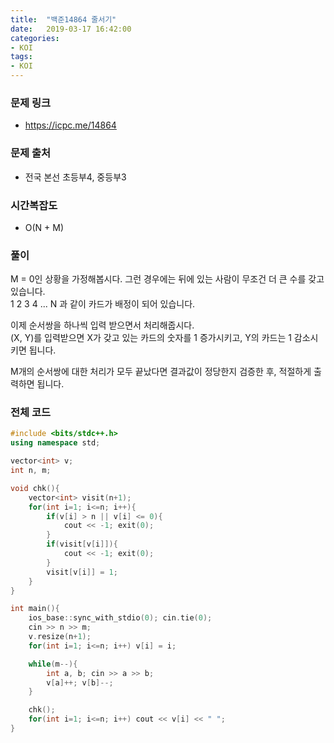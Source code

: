 ```yaml
---
title:  "백준14864 줄서기"
date:   2019-03-17 16:42:00
categories:
- KOI
tags:
- KOI
---
```


### 문제 링크
* https://icpc.me/14864

### 문제 출처
* 전국 본선 초등부4, 중등부3

### 시간복잡도
* O(N + M)

### 풀이
M = 0인 상황을 가정해봅시다. 그런 경우에는 뒤에 있는 사람이 무조건 더 큰 수를 갖고 있습니다.<br>
1 2 3 4 ... N 과 같이 카드가 배정이 되어 있습니다.

이제 순서쌍을 하나씩 입력 받으면서 처리해줍시다.<Br>
(X, Y)를 입력받으면 X가 갖고 있는 카드의 숫자를 1 증가시키고, Y의 카드는 1 감소시키면 됩니다.

M개의 순서쌍에 대한 처리가 모두 끝났다면 결과값이 정당한지 검증한 후, 적절하게 출력하면 됩니다.

### 전체 코드
```cpp
#include <bits/stdc++.h>
using namespace std;

vector<int> v;
int n, m;

void chk(){
	vector<int> visit(n+1);
	for(int i=1; i<=n; i++){
		if(v[i] > n || v[i] <= 0){
			cout << -1; exit(0);
		}
		if(visit[v[i]]){
			cout << -1; exit(0);
		}
		visit[v[i]] = 1;
	}
}

int main(){
	ios_base::sync_with_stdio(0); cin.tie(0);
	cin >> n >> m;
	v.resize(n+1);
	for(int i=1; i<=n; i++) v[i] = i;

	while(m--){
		int a, b; cin >> a >> b;
		v[a]++; v[b]--;
	}

	chk();
	for(int i=1; i<=n; i++) cout << v[i] << " ";
}
```
